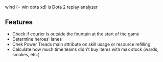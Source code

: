 wind (= win dota xd) is Dota 2 replay analyzer

## Features
* Check if courier is outside the fountain at the start of the game
* Determine heroes' lanes
* Chek Power Treads main attribute on skill usage or resource refilling
* Calculate how much time teams didn't buy items with max stock (wards, smokes, etc.)
